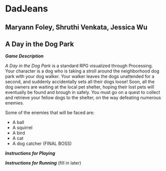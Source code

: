# DadJeans
## Maryann Foley, Shruthi Venkata, Jessica Wu

## A Day in the Dog Park 
_**Game Description**_

*A Day in the Dog Park* is a standard RPG visualized through Processing. Your character is a dog who is taking a stroll around the neighborhood dog park with your dog walker. Your walker leaves the dogs unattended for a second, and suddenly accidentally sets all their dogs loose! Soon, all the dog owners are waiting at the local pet shelter, hoping their lost pets will eventually be found and brough in safely. You must go on a quest to collect and retrieve your fellow dogs to the shelter, on the way defeating numerous enemies. 

Some of the enemies that will be faced are: 
* A ball
* A squirrel
* A bird
* A cat 
* A dog catcher (FINAL BOSS) 

_**Instructions for Playing**_

_**Instructions for Running**_
(fill in later) 
